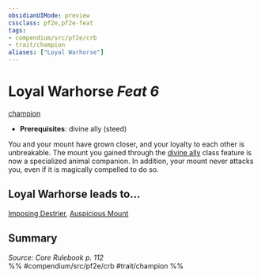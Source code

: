 ```yaml
---
obsidianUIMode: preview
cssclass: pf2e,pf2e-feat
tags:
- compendium/src/pf2e/crb
- trait/champion
aliases: ["Loyal Warhorse"]
---
```

# Loyal Warhorse  *Feat 6*  
[champion](/rules/traits/champion.md)  

- **Prerequisites**: divine ally (steed)

You and your mount have grown closer, and your loyalty to each other is unbreakable. The mount you gained through the [divine ally](/compendium/feats/divine-ally.md) class feature is now a specialized animal companion. In addition, your mount never attacks you, even if it is magically compelled to do so.

## Loyal Warhorse leads to...

[Imposing Destrier](/compendium/feats/imposing-destrier.md), [Auspicious Mount](/compendium/feats/auspicious-mount.md)

## Summary

*Source: Core Rulebook p. 112*  
%% #compendium/src/pf2e/crb #trait/champion %%